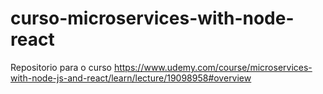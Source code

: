 # curso-microservices-with-node-react
Repositorio para o curso https://www.udemy.com/course/microservices-with-node-js-and-react/learn/lecture/19098958#overview



